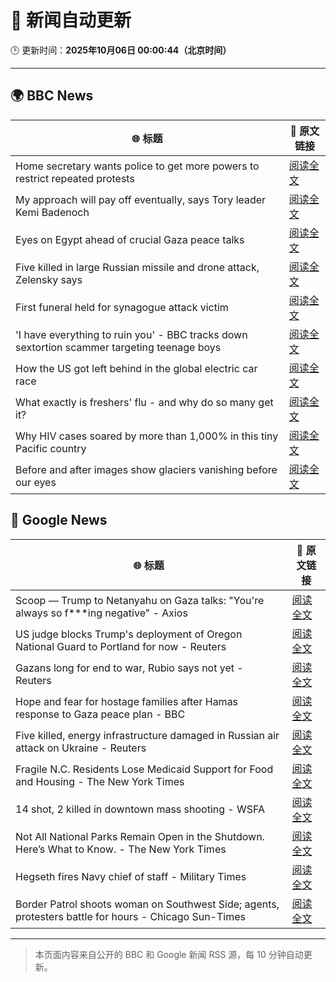 # 🧠 新闻自动更新

🕒 更新时间：**2025年10月06日 00:00:44（北京时间）**

---

## 🌍 BBC News

| 🌐 标题 | 🔗 原文链接 |
|--------|-------------|
| Home secretary wants police to get more powers to restrict repeated protests | [阅读全文](https://www.bbc.com/news/articles/c24rmdngrrjo?at_medium=RSS&at_campaign=rss) |
| My approach will pay off eventually, says Tory leader Kemi Badenoch | [阅读全文](https://www.bbc.com/news/articles/c1l81766g2qo?at_medium=RSS&at_campaign=rss) |
| Eyes on Egypt ahead of crucial Gaza peace talks | [阅读全文](https://www.bbc.com/news/articles/cj3y6g43248o?at_medium=RSS&at_campaign=rss) |
| Five killed in large Russian missile and drone attack, Zelensky says | [阅读全文](https://www.bbc.com/news/articles/czjvlgzmp4wo?at_medium=RSS&at_campaign=rss) |
| First funeral held for synagogue attack victim | [阅读全文](https://www.bbc.com/news/articles/cx2r51x17jpo?at_medium=RSS&at_campaign=rss) |
| 'I have everything to ruin you' - BBC tracks down sextortion scammer targeting teenage boys | [阅读全文](https://www.bbc.com/news/articles/czrpedexleno?at_medium=RSS&at_campaign=rss) |
| How the US got left behind in the global electric car race | [阅读全文](https://www.bbc.com/news/articles/c8ex2l58en4o?at_medium=RSS&at_campaign=rss) |
| What exactly is freshers' flu - and why do so many get it? | [阅读全文](https://www.bbc.com/news/articles/c147218x7rgo?at_medium=RSS&at_campaign=rss) |
| Why HIV cases soared by more than 1,000% in this tiny Pacific country | [阅读全文](https://www.bbc.com/news/articles/c0m42dwvlk8o?at_medium=RSS&at_campaign=rss) |
| Before and after images show glaciers vanishing before our eyes | [阅读全文](https://www.bbc.com/news/articles/ce32ezzq6zlo?at_medium=RSS&at_campaign=rss) |

## 📰 Google News

| 🌐 标题 | 🔗 原文链接 |
|--------|-------------|
| Scoop — Trump to Netanyahu on Gaza talks: "You're always so f***ing negative" - Axios | [阅读全文](https://news.google.com/rss/articles/CBMigAFBVV95cUxPVkZkNmRjYUdwWGVaWUxLc0pvM0w3WHdrSTByN243UWhwamh0bE9KcjF4QzRtS3diRFVJU1pMVGUxSElLVGFwbWZPSHNkOUdnbnBYVXBvUHQ3UEM2NS0yUzcyM3Uxel9TN3NIWjAwWGhLdUlMd2dRZ0o4WV9VRzJNTw?oc=5) |
| US judge blocks Trump's deployment of Oregon National Guard to Portland for now - Reuters | [阅读全文](https://news.google.com/rss/articles/CBMiugFBVV95cUxQZndnUXVyOTVCaFlyZjJzem9ibFNPdkJESU45bGlBR25Kb1lZLWlLRkFVaXZUTmpOSnRFN1ladlJVbERqc18tc0ZyYVlvcE5ndG0xc2tSSWNRUjBJN3duNS1xc2FmQS15di0zandmNG8wQnp6U3hZNTZwODZyV0lPRjFTNEJ6S08wYTU0NkZXVUJhTFdfRXQ3UHFZMUVjbzdTOG9FU1FZdkxLWjhzek9Nam9QUDZHTjVMSFE?oc=5) |
| Gazans long for end to war, Rubio says not yet - Reuters | [阅读全文](https://news.google.com/rss/articles/CBMiswFBVV95cUxNdU9ZdWxjNHZkNWJib3Y4YTdGN2xzVDh6Q21LTmRVOFFCNjFDVGtqLTV4OXdsbEVRVm9SNUtITFAyTlZMdmc0Y0wyZ1c2MG5XM2hYZXZFTmxkVS1jdENCa29vMGY2dDlNSnkzdk4xS015enV2bHdvWDFJT0pKc1BSVVk2ZHVycGU5NncweG8wcFB2SFF1MVRldnp5ai1vU3JpUVNuU1hORU9vb3A5R0w0bjdsUQ?oc=5) |
| Hope and fear for hostage families after Hamas response to Gaza peace plan - BBC | [阅读全文](https://news.google.com/rss/articles/CBMiWkFVX3lxTE8tSEdVSWxkSWFMMDhQbUt0TmNqSDdNREoyaVFQTmI0YkdzVUhRVzEyNEhHQmRJdjlpYnNLNkVoMGJGQ0pOOFhfMVF4R3RlOVBVYnE3SENfRHNjUdIBX0FVX3lxTE54WVNQQzYydWhKMVpnaWJ1Ul9XNUFPSEdaZkhWTUQzNlR4SldubjNBTmt1ZDJWN1FWalY2Z2lCaGU1dUduNGsyY3JFNUxMbW5uelRXbnBSb0JTY2ZKdDlB?oc=5) |
| Five killed, energy infrastructure damaged in Russian air attack on Ukraine - Reuters | [阅读全文](https://news.google.com/rss/articles/CBMixAFBVV95cUxNYjhRdHhuZS12UnViYWliU3A4ZjlITXVKQWs4OVRvWE1CTWRnVDdHVFBqNWNRS09HdnZyNHpTY3JzMFpxZEs0SXBrR0JmV2JWZWhwbmpWdldSTm9pV0JsUEpjUHotTVhOcTY2OWozOEJkODdYN3hzVTdVVDJmT25SeWtsLXAxU0RZS2FpaHlMQmxPZHZWRUxseU1vTk5WM25JVlNVU2VMVmVER3Y3VDdPSzlUcjRMQldUdHVyUGlONXE5YXJU?oc=5) |
| Fragile N.C. Residents Lose Medicaid Support for Food and Housing - The New York Times | [阅读全文](https://news.google.com/rss/articles/CBMiiwFBVV95cUxQaXRqTFRyWGhxRFBtdzMtQnZzdFBpbVhZclRWcnRoLXQ0dklkU01lT01HcUZPNWZBMVc0TU1RdHVPWkRiNHdwNENkc2l2aTViNjhYV1p5Q3djX0dnaUg3Y2xIdEQ5aW00ZjF0b2JfdGw4RHdlN0c3LU9PRHdob2xxczdSekRrQjlOZTFZ?oc=5) |
| 14 shot, 2 killed in downtown mass shooting - WSFA | [阅读全文](https://news.google.com/rss/articles/CBMifEFVX3lxTE5pNHAzQk9WYjM2ZFlfWGZOUVhlcjJJdWdYSDlGWHdoVGZ0T0YyWGE4MXdPWGFqeEVJd1hGVVJrUUVIRk1Va3lPMzhyMS1idkZVR2R1Qi1MQ0ZWWFFhejFvUG5yN05acEYwVDcycGxpNGNWcVhFSEphR24tUzM?oc=5) |
| Not All National Parks Remain Open in the Shutdown. Here’s What to Know. - The New York Times | [阅读全文](https://news.google.com/rss/articles/CBMidEFVX3lxTE5pSEx2bzhaNUpYS1VnU0plem1IRlFWdnh1UEJvMmxhbXNaRXhILVpmU09rR0NDcjE3ajh3QnU3bXFmVUNHMUszc3NoZzM1aHA2N19ZRUpSNlpiaEFsRlVaZV9zbmIxVWxUUElnUGFfUHd5X3Zt?oc=5) |
| Hegseth fires Navy chief of staff - Military Times | [阅读全文](https://news.google.com/rss/articles/CBMimgFBVV95cUxPdlpSOW9abTAwS3cyQ0JMNXN0S0lpNmVySXE4S0U3VlNFMDdxeW1UOF8wWlc4Rm1vbW5hWFZhUGtJUENINEJjRDFNRE0tYURsUF9EY1BscHBNSDRGT1dkMVAyX3ZzaHRJWTNiaFEtdWFuTExwSF9CZmJJRlVPeGRaaWttYVRRYlFiT3Y1WnlKa3dfOUE1Q0pBQ3Zn?oc=5) |
| Border Patrol shoots woman on Southwest Side; agents, protesters battle for hours - Chicago Sun-Times | [阅读全文](https://news.google.com/rss/articles/CBMitgFBVV95cUxNNXQydmNhM3Bua2VyRldUREs3SzlhaHEtWWJJWkdRYTFrRjRLZi1WbXhydEhQR2JmMkJMWkFIWVJCWURYTFk2dnlFMVMzSHJoOGtwV1ZJWl9pcFVaMFk5YmNwYjV2ZGJBTS1JSFVOUE1LdVlfY056TUpTdTZWTnRRQkY1bDZXb2w1dEhLNElVTjI1dWU3aEVSNlFyeVM5OXlTTG5oY1oyai1xc0ktZFloUTVxVUtXQQ?oc=5) |

---
> 本页面内容来自公开的 BBC 和 Google 新闻 RSS 源，每 10 分钟自动更新。